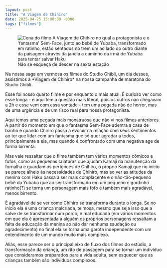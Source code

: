 ```yaml
---
layout: post
title: "A Viagem de Chihiro"
date: 2025-04-25 15:00:00 -0300
tags: ["filmes"]
---
```

<figure class="foto-post">
<img src="{{ site.baseurl }}/assets/fotos/2025/04/Chihiro-e-Sem-Face-no-trem.jpg" alt="Cena do filme A Viagem de Chihiro no qual a protagonista e o 'fantasma' Sem-Face, junto ao bebê de Yubaba, transformado em ratinho, estão sentados no trem um ao lado do outro diante da paisagem através da janela a caminho da irmã de Yubaba para tentar salvar Haku" title="Chiciro e Sem-Face">
<figcaption>Não se esqueça de descer na sexta estação</figcaption>
</figure>
Na nossa saga em vermosa os filmes do Studio Ghibli, um dia desses, assistimos à *Viagem de Chihiro* na nossa campanha de maratona do Studio Ghibli.  

Esse foi nosso quarto filme e por enquanto o mais atual. É curioso ver como esse longa - e aqui tem a questão mais literal, pois os outros não chegavam a 2h e esse vem com essa vontade - tem uma pegada não de horror, mas de uma urgência e de um risco real para nossa protagonista.  

Aqui temos uma pegada mais monstruosa que não vi nos filmes anteriores. A partir do momento em que o fantasma Sem-Face adentra a casa de banho é quando Chiriro passa a evoluir na relação com seus sentimentos ao ter que lidar com um fantasma que só quer agradar a todos, principalmente a ela, mas quando é confrontado com uma negativa age de forma birrenta.  

Mas vale ressaltar que o filme também tem vários momentos cômicos e fofos, como as pequenas criaturas que ajudam Kamaji na manutenção da fornalha e guardam os pertences de Chihiro, o próprio Kamaji que no início se parece alheio às necessidades de Chihiro, mas ao ver as atitudes da menina com Haku passa a ser mais complacente e o não-tão-pequeno bebê da Yubaba que ao ser transformado em um pequeno e gordinho ratinho(?) se torna um personagem mais fofo e também mais agradável, menos birrento.

É agradável de se ver como Chihiro se transforma durante o longa. Se no início ela é uma criança malcriada, teimosa, mesmo que seja isso que a salve de se transformar num porco, e mal educada (em vários momentos em que ela é apresentada a alguém os próprios personagens ressaltam a falta de educação da menina ao não dar nenhuma saudação ou agradecimento) no final ela se torna uma garota independente com um entendimento de um mundo muito mais complexo.  

Aliás, esse parece ser o principal eixo de fluxo dos filmes do estúdio, a transformação da criança, um rito de passagem para se tornar um indivíduo que consideramos preparados para a vida adulta, sem esquecer que as crianças também são indivíduos complexos.
